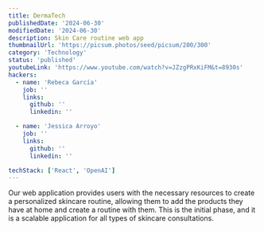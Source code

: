```yaml
---
title: DermaTech
publishedDate: '2024-06-30'
modifiedDate: '2024-06-30'
description: Skin Care routine web app
thumbnailUrl: 'https://picsum.photos/seed/picsum/200/300'
category: 'Technology'
status: 'published'
youtubeLink: 'https://www.youtube.com/watch?v=JZzgPRxKiFM&t=8930s'
hackers:
  - name: 'Rebeca García'
    job: ''
    links:
      github: ''
      linkedin: ''

  - name: 'Jessica Arroyo'
    job: ''
    links:
      github: ''
      linkedin: ''

techStack: ['React', 'OpenAI']
---
```


Our web application provides users with the necessary resources to create a personalized skincare routine, allowing them to add the products they have at home and create a routine with them. This is the initial phase, and it is a scalable application for all types of skincare consultations.

<YouTube id="JZzgPRxKiFM" timestamp="8930" thumbnail="https://picsum.photos/seed/picsum/200/300"/>

